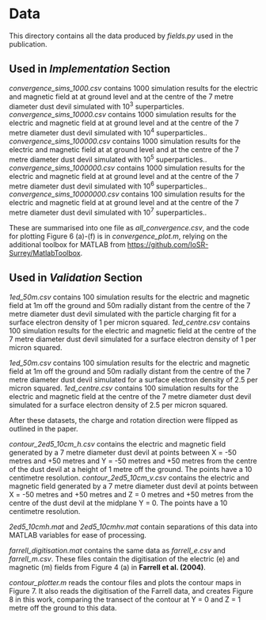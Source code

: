 # Data

This directory contains all the data produced by *fields.py* used in the publication.

## Used in *Implementation* Section

*convergence_sims_1000.csv* contains 1000 simulation results for the electric and magnetic field at at ground level and at the centre of the 7 metre diameter dust devil simulated with 10<sup>3</sup> superparticles.
*convergence_sims_10000.csv* contains 1000 simulation results for the electric and magnetic field at at ground level and at the centre of the 7 metre diameter dust devil simulated with 10<sup>4</sup> superparticles..
*convergence_sims_100000.csv* contains 1000 simulation results for the electric and magnetic field at at ground level and at the centre of the 7 metre diameter dust devil simulated with 10<sup>5</sup> superparticles..
*convergence_sims_1000000.csv* contains 1000 simulation results for the electric and magnetic field at at ground level and at the centre of the 7 metre diameter dust devil simulated with 10<sup>6</sup> superparticles..
*convergence_sims_10000000.csv* contains 100 simulation results for the electric and magnetic field at at ground level and at the centre of the 7 metre diameter dust devil simulated with 10<sup>7</sup> superparticles..


These are summarised into one file as *all_convergence.csv*, and the code for plotting Figure 6 (a)-(f) is in *convergence_plot.m*, relying on the additional toolbox for MATLAB from https://github.com/IoSR-Surrey/MatlabToolbox.

## Used in *Validation* Section

*1ed_50m.csv* contains 100 simulation results for the electric and magnetic field at 1m off the ground and 50m radially distant from the centre of the 7 metre diameter dust devil simulated with the particle charging fit for a surface electron density of 1 per micron squared.
*1ed_centre.csv* contains 100 simulation results for the electric and magnetic field at the centre of the 7 metre diameter dust devil simulated for a surface electron density of 1 per micron squared.

*1ed_50m.csv* contains 100 simulation results for the electric and magnetic field at 1m off the ground and 50m radially distant from the centre of the 7 metre diameter dust devil simulated for a surface electron density of 2.5 per micron squared.
*1ed_centre.csv* contains 100 simulation results for the electric and magnetic field at the centre of the 7 metre diameter dust devil simulated for a surface electron density of 2.5 per micron squared.

After these datasets, the charge and rotation direction were flipped as outlined in the paper.

*contour_2ed5_10cm_h.csv* contains the electric and magnetic field generated by a 7 metre diameter dust devil at points between X = -50 metres and +50 metres and Y = -50 metres and +50 metres from the centre of the dust devil at a height of 1 metre off the ground. The points have a 10 centimetre resolution.
*contour_2ed5_10cm_v.csv* contains the electric and magnetic field generated by a 7 metre diameter dust devil at points between X = -50 metres and +50 metres and Z = 0 metres and +50 metres from the centre of the dust devil at the midplane Y = 0. The points have a 10 centimetre resolution.

*2ed5_10cmh.mat* and *2ed5_10cmhv.mat* contain separations of this data into MATLAB variables for ease of processing.

*farrell_digitisation.mat* contains the same data as *farrell_e.csv* and *farrell_m.csv*. These files contain the digitisation of the electric (e) and magnetic (m) fields from Figure 4 (a) in **Farrell et al. (2004)**.

*contour_plotter.m* reads the contour files and plots the contour maps in Figure 7. It also reads the digitisation of the Farrell data, and creates Figure 8 in this work, comparing the transect of the contour at Y = 0 and Z = 1 metre off the ground to this data.